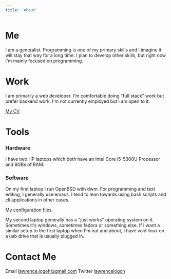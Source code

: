 ```yaml
---
title: 'About'
---
```



# Me

I am a generalist.
Programming is one of my primary skills and I imagine it will stay that way for a long time.
I plan to develop other skills, but right now I'm mainly focused on programming.



# Work

I am primarily a web developer. I'm comfortable doing "full stack" work but prefer backend work.
I'm not currently employed but I am open to it.

[My CV](https://www.lawrencelogoh.com/static/cv.pdf)

# Tools
### Hardware

I have two HP laptops which both have an Intel Core i5-5300U Processor and 8GBs of RAM.
 
### Software

On my first laptop I run OpenBSD with dwm.
For programming and text editing, I generally use emacs.
I tend to lean towards using bash scripts and cli applications in other cases.

[My configuration files](https://github.com/lawrencelogoh/dotfiles).

My second laptop generally has a "just werks" operating system on it.
Sometimes it's windows, sometimes fedora or something else.
If I want a similar setup to the first laptop when I'm out and about, I have void linux on a usb drive that is usually plugged in.


# Contact Me

Email [lawrence.logoh@gmail.com](mailto:lawrence.logoh@gmail.com)
Twitter [lawrencelogoh](https://twitter.com/lawrencelogoh)

